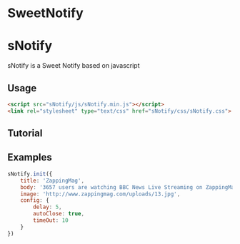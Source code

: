# SweetNotify
sNotify
==========
sNotify is a Sweet Notify based on javascript

Usage
-----

```html
<script src="sNotify/js/sNotify.min.js"></script>
<link rel="stylesheet" type="text/css" href="sNotify/css/sNotify.css">
```

Tutorial
--------

Examples
--------

```javascript
sNotify.init({
	title: 'ZappingMag',
	body: '3657 users are watching BBC News Live Streaming on ZappingMag',
	image: 'http://www.zappingmag.com/uploads/13.jpg',
	config: {
		delay: 5,
		autoClose: true,
		timeOut: 10
	}
})
```

